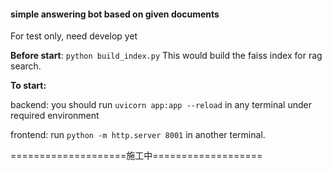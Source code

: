 #### simple answering bot based on given documents
For test only, need develop yet

**Before start**: `python build_index.py`
This would build the faiss index for rag search.

**To start:**


backend: you should run `uvicorn app:app --reload` in any terminal under required environment

frontend: run `python -m http.server 8001` in another terminal.


====================施工中===================
